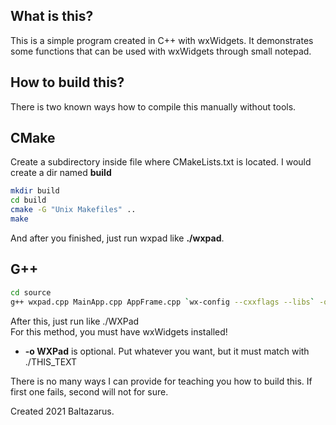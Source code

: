 ## What is this?

This is a simple program created in C++ with wxWidgets.
It demonstrates some functions that can be used with wxWidgets through small notepad.

## How to build this?

There is two known ways how to compile this manually without tools.

## **CMake**

Create a subdirectory inside file where CMakeLists.txt is located. I would create a dir named **build**

```bash
mkdir build
cd build
cmake -G "Unix Makefiles" ..
make
```

And after you finished, just run wxpad like **./wxpad**.


## **G++**

```bash
cd source
g++ wxpad.cpp MainApp.cpp AppFrame.cpp `wx-config --cxxflags --libs` -o WXPad
```

After this, just run like ./WXPad<br>
For this method, you must have wxWidgets installed!

- **-o WXPad** is optional. Put whatever you want, but it must match with ./THIS_TEXT

There is no many ways I can provide for teaching you how to build this. If first one fails, second will not for sure.

Created 2021 Baltazarus.

